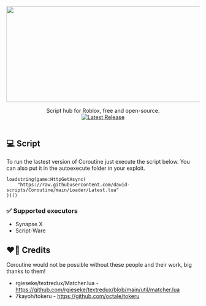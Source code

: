 <img align="center" width="650" height="250" src="https://cdn.discordapp.com/attachments/896346444523524136/970309976373461022/large.png"></img>
<div align="center">Script hub for Roblox, free and open-source.</div><div align="center">
	<a href="https://github.com/dawid-scripts/Coroutine/releases/latest"><img src="https://img.shields.io/github/v/release/dawid-scripts/Coroutine?include_prereleases" alt="Latest Release"/></a>
</div>
<br>

## 💻 Script
To run the lastest version of Coroutine just execute the script below. You can also put it in the autoexecute folder in your exploit.
```
loadstring(game:HttpGetAsync(
    "https://raw.githubusercontent.com/dawid-scripts/Coroutine/main/Loader/Latest.lua"
))()
```

### ✅ Supported executors
- Synapse X
- Script-Ware


## ❤️‍🔥 Credits
Coroutine would not be possible without these people and their work, big thanks to them!
- rgieseke/textredux/Matcher.lua - https://github.com/rgieseke/textredux/blob/main/util/matcher.lua
- 7kayoh/tokeru - https://github.com/octale/tokeru
